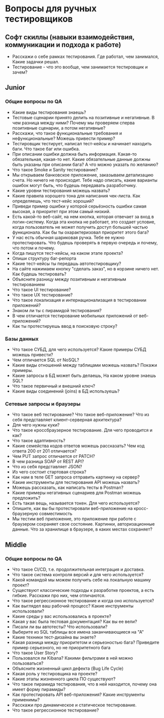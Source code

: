 # Вопросы для ручных тестировщиков

## Софт скиллы (навыки взаимодействия, коммуникации и подхода к работе)

* Расскажи о себе рамках тестирования. Где работал, чем занимался, Какие задачки решал.
* Тестирование - что это вообще, чем занимается тестировщик и зачем?

## Junior

### Общие вопросы по QA

* Какие виды тестирования знаешь?
* Тестовые сценарии принято делить на позитивные и негативные. В чем разница между ними? Почему мы проверяем сперва позитивные сценарии, а потом негативные?
* Расскажи, что такое функциональные требования и нефункциональные? Можешь привести пример?
* Тестировщик тестирует, написал тест-кейсы и начинает находить баги. Что такое баг или ошибка.
* При описании ошибки должна быть информация. Какая-то обязательная, какая-то нет. Какие обязательные данные должны быть указаны при описании бага? А что можно указать по желанию?
* Что такое Smoke и Sanity тестирование?
* Мы открываем банковское приложение, заказываем детализацию счета. Но ничего не происходит. Тебе надо описать, какие варианты ошибок могут быть, что будешь передавать разработчику.
* Какие уровни тестирования можешь назвать?
* Какие правила хорошего тона для написания чек-листа. Как определяешь, что тест-кейс хороший?
* Приведи пример ошибки у которой серьёзность ошибки самая высокая, а приоритет при этом самый низкий.
* Есть какой-то веб-сайт, на нем кнопка, которая отвечает за вход в логин-систему. Когда эта кнопка не работает, это создает условие, когда пользователь не может получить доступ большей частью функционала. Как бы ты охарактеризовал приоритет этого бага?
* У нас есть обычная шариковая ручка. Тебе ее нужно протестировать. Что будешь проверять в первую очередь и почему, что потом и почему.
* Когда пишутся тест-кейсы, на каком этапе проекта?
* Опиши структуру баг-репорта
* Какие тест-кейсы ты передашь автотестировщику?
* На сайте нажимаем кнопку "сделать заказ", но в корзине ничего нет. Как будешь тестировать?
* Объясните разницу между позитивным и негативным тестированием
* Что такое UI тестирование?
* Что такое UX тестирование?
* Что такое локализация и интернационализация в тестировании приложений?
* Знаком ли ты с пирамидой тестирования?
* В чем отличается тестирование мобильных приложений от веб-приложений?
* Как ты протестируешь ввод в поисковую строку?

### Базы данных

* Что такое СУБД, для чего используется? Какие примеры СУБД можешь привести?
* Чем отличается SQL от NoSQL?
* Какие виды отношений между таблицами можешь назвать? Покажи примеры.
* Какие запросы в БД может быть делаешь, На каком уровне знаешь SQL?
* Что такое первичный и внешний ключ?
* Какие виды соединений (joins) в БД используешь?

### Сетевые запросы и браузеры

* Что такое веб тестирование? Что такое веб-приложение? Что из себя представляет клиент-серверная архитектура?
* Для чего нужны куки?
* Что такое кроссбраузерное тестирование. Для чего проводится и как?
* Что такое адаптивность?
* Какие семейства кодов ответов можешь рассказать? Чем код ответа 200 от 201 отличается?
* Чем PUT запрос отличается от PATCH?
* В чем разница SOAP от REST API?
* Что из себя представляет JSON?
* Из чего состоит стартовая строка?
* Как нам в теле GET запроса отправить картинку на сервер?
* Какие инструменты для тестирования API можешь назвать?
* Можешь рассказать, как написать тесты в Postman?
* Какие примеры негативных сценариев для Postman можешь предложить?
* Есть такая вещь, называется токен. Для чего используется?
* Опишите, как вы бы протестировали веб-приложение на кросс-браузерную совместимость
* Мы тестим веб приложение, это приложение при работе с браузером сохраняет свое состояние. Картинки, авторизационные данные. Что за хранилище в браузере, в каких местах сохраняет?

## Middle

### Общие вопросы по QA

* Что такое CI/CD, т.е. продолжительная интеграция и доставка.
* Что такое система контроля версий и для чего используется?
* Какой командой мы можем получить себе на локальную машину проект?
* Существуют классические подходы к разработке проектов, а есть гибкие. Расскажи про них, чем отличаются.
* Что такое регрессионное тестирование и когда оно используется?
* Как выглядел ваш рабочий процесс? Какие инструменты использовали?
* Какие среды у вас использовались в проекте?
* Какая у вас была тестовая документация? Как вы ее вели?
* Писали ли вы автотесты? Что использовали?
* Выберите из SQL таблицы все имена заканчивающиеся на "А"
* Какие техники тест-дизайна вы знаете?
* Какая разница между приоритетом и серьезностью бага? Приведите пример серьезного, но не приоритетного бага
* Что такое User Story?
* Пользовался ли Kibana? Какими фильтрами в ней можно пользоваться?
* Объясните жизненный цикл дефекта (Bug Life Cycle)
* Какая роль у тестировщика на проекте?
* Какие этапы жизненного цикла ПО существуют?
* Что такое пирамида тестирования, что в ней находится, почему она имеет форму пирамиды?
* Как протестировать API веб-приложения? Какие инструменты применимы?
* Расскажи про динамическое и статическое тестирование.
* Что такое регрессионное тестирование?
